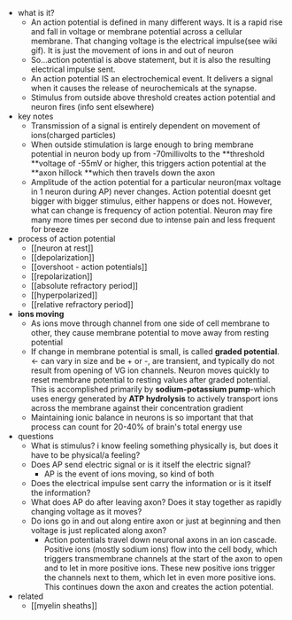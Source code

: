   * what is it?
    * An action potential is defined in many different ways. It is a rapid rise and fall in voltage or membrane potential across a cellular membrane. That changing voltage is the electrical impulse(see wiki gif). It is just the movement of ions in and out of neuron
    * So...action potential is above statement, but it is also the resulting electrical impulse sent.
    * An action potential IS an electrochemical event. It delivers a signal when it causes the release of neurochemicals at the synapse.
    * Stimulus from outside above threshold creates action potential and neuron fires (info sent elsewhere)
  * key notes
    * Transmission of a signal is entirely dependent on movement of ions(charged particles)
    * When outside stimulation is large enough to bring membrane potential in neuron body up from -70millivolts to the **threshold **voltage of -55mV or higher, this triggers action potential at the **axon hillock **which then travels down the axon
    * Amplitude of the action potential for a particular neuron(max voltage in 1 neuron during AP) never changes. Action potential doesnt get bigger with bigger stimulus, either happens or does not. However, what can change is frequency of action potential. Neuron may fire many more times per second due to intense pain and less frequent for breeze
  * process of action potential
    * [[neuron at rest]]
    * [[depolarization]]
    * [[overshoot - action potentials]]
    * [[repolarization]]
    * [[absolute refractory period]]
    * [[hyperpolarized]]
    * [[relative refractory period]]
  * **ions moving**
    * As ions move through channel from one side of cell membrane to other, they cause membrane potential to move away from resting potential
    * If change in membrane potential is small, is called **graded potential**. <- can vary in size and be + or -, are transient, and typically do not result from opening of VG ion channels. Neuron moves quickly to reset membrane potential to resting values after graded potential. This is accomplished primarily by **sodium-potassium pump**-which uses energy generated by **ATP hydrolysis** to actively transport ions across the membrane against their concentration gradient
    * Maintaining ionic balance in neurons is so important that that process can count for 20-40% of brain's total energy use
  * questions
    * What is stimulus? i know feeling something physically is, but does it have to be physical/a feeling?
    * Does AP send electric signal or is it itself the electric signal?
      * AP is the event of ions moving, so kind of both
    * Does the electrical impulse sent carry the information or is it itself the information?
    * What does AP do after leaving axon? Does it stay together as rapidly changing voltage as it moves?
    * Do ions go in and out along entire axon or just at beginning and then voltage is just replicated along axon?
      * Action potentials travel down neuronal axons in an ion cascade. Positive ions (mostly sodium ions) flow into the cell body, which triggers transmembrane channels at the start of the axon to open and to let in more positive ions. These new positive ions trigger the channels next to them, which let in even more positive ions. This continues down the axon and creates the action potential.
  * related
    * [[myelin sheaths]]